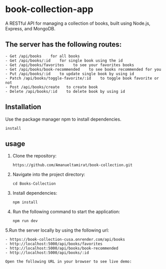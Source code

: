 # book-collection-app
A RESTful API for managing a collection of books, built using Node.js, Express, and MongoDB.
## The server has the following routes:
```
- Get /api/books    for all books
- Get /api/books/:id    for single book using the id
- Get /api/books/favorites    to see your favorites books
- Get /api/books/book-recommended    to see books recommended for you
- Put /api/books/:id    to update single book by using id
- Patch /api/books/toggle-favorite/:id    to toggle book favorite or not
- Post /api/books/create   to create book
- Delete /api/books/:id    to delete book by using id
```
## Installation
Use the package manager npm to install dependencies.
```
install
```
## usage
1. Clone the repository:
   ```
   https://github.com/Amanueltamirat/book-collection.git
   ```
2. Navigate into the project directory:
   ```
   cd Books-Collection
   ```
3. Install dependencies:
   ```
   npm install
   ```
4. Run the following command to start the application:
   ```
   npm run dev
   ```
5.Run the server locally by using the following url:
  ```
  - https://book-collection-cusa.onrender.com/api/books
  - http://localhost:5000/api/books/favorites
  - http://localhost:5000/api/books/book-recommended
  - http://localhost:5000/api/books/:id
    
Open the following URL in your browser to see live demo:

